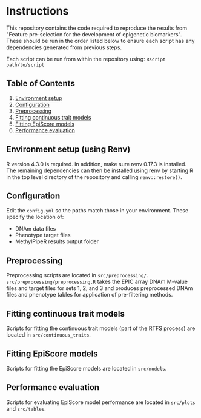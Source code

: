 # Instructions
This repository contains the code required to reproduce the results from "Feature pre-selection for the development of epigenetic biomarkers".
These should be run in the order listed below to ensure each script has any dependencies generated from previous steps.

Each script can be run from within the repository using:
`Rscript path/to/script`

## Table of Contents
1. [Environment setup](#environment-setup)
2. [Configuration](#configuration)
3. [Preprocessing](#preprocessing)
4. [Fitting continuous trait models](#fitting-continuous-trait-models)
5. [Fitting EpiScore models](#fitting-episcore-models)
6. [Performance evaluation](#performance-evaluation)

## Environment setup (using Renv)
R version 4.3.0 is required. In addition, make sure renv 0.17.3 is installed.
The remaining dependencies can then be installed using renv by starting R in the top level directory of the repository and calling `renv::restore()`.

## Configuration
Edit the `config.yml` so the paths match those in your environment. These specify the location of:
- DNAm data files
- Phenotype target files
- MethylPipeR results output folder

## Preprocessing
Preprocessing scripts are located in `src/preprocessing/`.
`src/preprocessing/preprocessing.R` takes the EPIC array DNAm M-value files and target files for sets 1, 2, and 3 and produces preprocessed DNAm files and phenotype tables for application of pre-filtering methods.

## Fitting continuous trait models
Scripts for fitting the continuous trait models (part of the RTFS process) are located in `src/continuous_traits`.

## Fitting EpiScore models
Scripts for fitting the EpiScore models are located in `src/models`.

## Performance evaluation
Scripts for evaluating EpiScore model performance are located in `src/plots` and `src/tables`.